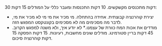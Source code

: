 30 דקות מתכנסים מקשקשים. 
10 דקות התכנסות ומעבר כללי על המודלים 
15 דקות: 
- יצירת קוהרנציה קבוצתית. אחידה בהתחלה. מי מכיר את מי מי לא מכיר את מי, לדבר מה מסכימים מה לא מסכימים בקונטקסט המפגש הזה. 
- מודדים את אכות המח כוורת של עצמנו.* לא יודע איך, ולא משנה למפגש הקרוב. 
45 דקות בריין סטורמינג. מודלים שונים מחשבות, רעיונות. 
15 דקות הפסקה 
15 דקות קוהרנציה 
סיכום. 



